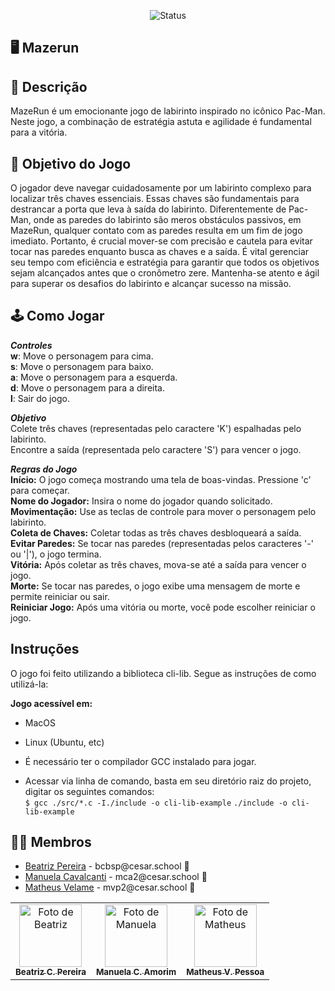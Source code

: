 <p align="center">
  <img
    src="https://img.shields.io/badge/Status-Em%20desenvolvimento-green?style=flat-square"
    alt="Status"
  />
</p>


## 🖥️ Mazerun


## 📄 Descrição

<p>MazeRun é um emocionante jogo de labirinto inspirado no icônico Pac-Man. Neste jogo, a combinação de estratégia astuta e agilidade é fundamental para a vitória. </p>

## 🎲 Objetivo do Jogo

<p>O jogador deve navegar cuidadosamente por um labirinto complexo para localizar três chaves essenciais. Essas chaves são fundamentais para destrancar a porta que leva à saída do labirinto. Diferentemente de Pac-Man, onde as paredes do labirinto são meros obstáculos passivos, em MazeRun, qualquer contato com as paredes resulta em um fim de jogo imediato. Portanto, é crucial mover-se com precisão e cautela para evitar tocar nas paredes enquanto busca as chaves e a saída. É vital gerenciar seu tempo com eficiência e estratégia para garantir que todos os objetivos sejam alcançados antes que o cronômetro zere. Mantenha-se atento e ágil para superar os desafios do labirinto e alcançar sucesso na missão.</p>

## 🕹️ Como Jogar

***Controles*** <br>
**w**: Move o personagem para cima.<br>
**s**: Move o personagem para baixo.<br>
**a**: Move o personagem para a esquerda. <br>
**d**: Move o personagem para a direita.<br>
**l**: Sair do jogo.<br>


***Objetivo*** <br>
Colete três chaves (representadas pelo caractere 'K') espalhadas pelo labirinto.<br>
Encontre a saída (representada pelo caractere 'S') para vencer o jogo.<br>


***Regras do Jogo*** <br>
**Início:** O jogo começa mostrando uma tela de boas-vindas. Pressione 'c' para começar.<br>
**Nome do Jogador:** Insira o nome do jogador quando solicitado.<br>
**Movimentação:** Use as teclas de controle para mover o personagem pelo labirinto.<br>
**Coleta de Chaves:** Coletar todas as três chaves desbloqueará a saída. <br>
**Evitar Paredes:** Se tocar nas paredes (representadas pelos caracteres '-' ou '|'), o jogo termina.<br>
**Vitória:** Após coletar as três chaves, mova-se até a saída para vencer o jogo. <br>
**Morte:** Se tocar nas paredes, o jogo exibe uma mensagem de morte e permite reiniciar ou sair.<br>
**Reiniciar Jogo:** Após uma vitória ou morte, você pode escolher reiniciar o jogo. <br>

## Instruções <br>
O jogo foi feito utilizando a biblioteca cli-lib. Segue as instruções de como utilizá-la:<br>


**Jogo acessível em:**<br>
- MacOS<br>
- Linux (Ubuntu, etc)<br>

- É necessário ter o compilador GCC instalado para jogar.<br>
- Acessar via linha de comando, basta em seu diretório raiz do projeto, digitar os seguintes comandos:<br>
  `$ gcc ./src/*.c -I./include -o cli-lib-example`
  `./include -o cli-lib-example`
## 👩‍💻 Membros

<ul>
  <li>
    <a href="https://github.com/biapereira2">Beatriz Pereira</a> -
    bcbsp@cesar.school 📩
  </li>
  <li>
    <a href="https://github.com/Manuelaamorim">Manuela Cavalcanti</a> -
    mca2@cesar.school 📩
  </li>
  <li>
    <a href="https://github.com/MatheusVelame">Matheus Velame</a> -
    mvp2@cesar.school 📩
  </li>
</ul>

<table>
  <tr>
    <td align="center">
      <a href="https://github.com/biapereira2">
        <img src="https://avatars3.githubusercontent.com/biapereira2" width="100px;" alt="Foto de Beatriz"/><br>
        <sub>
          <b>Beatriz C. Pereira</b>
        </sub>
      </a>
    </td>
    <td align="center">
      <a href="https://github.com/Manuelaamorim">
        <img src="https://avatars.githubusercontent.com/Manuelaamorim" width="100px;" alt="Foto de Manuela"/><br>
        <sub>
          <b>Manuela C. Amorim</b>
        </sub>
      </a>
    </td>
    <td align="center">
      <a href="https://github.com/MatheusVelame">
        <img src="https://avatars.githubusercontent.com/MatheusVelame" width="100px;" alt="Foto de Matheus"/><br>
        <sub>
          <b>Matheus V. Pessoa</b>
        </sub>
      </a>
    </td>
  </tr>
</table>
